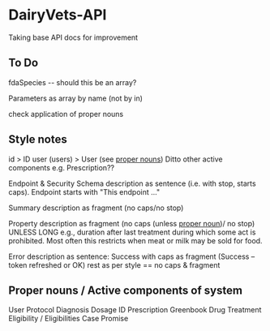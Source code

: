 # DairyVets-API
Taking base API docs for improvement


## To Do

fdaSpecies -- should this be an array?

Parameters as array by name (not by in)

check application of proper nouns

## Style notes

id > ID
user (users) > User (see [proper nouns](proper-nouns))
  Ditto other active components e.g. Prescription??

Endpoint & Security Schema description as sentence (i.e. with stop, starts caps).
  Endpoint starts with "This endpoint ..."

Summary description as fragment (no caps/no stop)

Property description as fragment (no caps (unless [proper noun](proper-nouns))/ no stop)
  UNLESS LONG e.g., duration after last treatment during which some act is prohibited. Most often this restricts when meat or milk may be sold for food.

Error description as sentence: Success with caps as fragment (Success – token refreshed or OK)
rest as per style == no caps & fragment

## Proper nouns / Active components of system

User
Protocol
Diagnosis
Dosage
ID
Prescription
Greenbook Drug
Treatment
Eligibility / Eligibilities
Case
Promise
